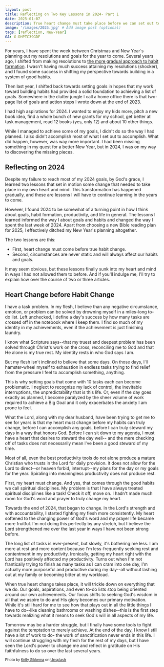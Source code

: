 ```yaml
---
layout: post
title: Reflecting on Two Key Lessons in 2024- Part 1
date: 2025-01-07
description: True heart change must take place before we can set out towards any goal or achievement.
image: '/images/2025.jpg' # Add image post (optional)
tags: [reflection, New-Year]
GA: G-DHPTC39GDF
---
```

For years, I have spent the week between Christmas and New Year's planning out my resolutions and goals for the year to come. Several years ago, I shifted from making resolutions to [the more gradual approach to habit formation](https://www.meredithcook.net/building-habits). I wasn't having much success attaining my resolutions (shocker), and I found some success in shifting my perspective towards building in a system of good habits.   

Then last year, I shifted back towards setting goals in hopes that my work toward building habits had provided a solid foundation to achieving a list of goals. Somewhere in the clutter jungle I call a home office there is that two-page list of goals and action steps I wrote down at the end of 2023. 

I had high aspirations for 2024. I wanted to enjoy my kids more, pitch a new book idea, find a whole bunch of new grants for my school, get better at task management, read 12 books (yes, only 12) and about 10 other things. 

While I managed to achieve some of my goals, I didn't do so the way I had planned. I also didn't accomplish most of what I set out to accomplish. What did happen, however, was way more important. I had been missing something in my quest for a better New Year, but in 2024, I was on my way to discovering the missing pieces. 

## Reflecting on 2024
Despite my failure to reach most of my 2024 goals, by God's grace, I learned two lessons that set in motion some change that needed to take place in my own heart and mind. This transformation has happened gradually, and these are lessons I will have to continue learning in the years to come. 

However, I found 2024 to be somewhat of a turning point in how I think about goals, habit formation, productivity, and life in general. The lessons I learned informed the way I about goals and habits and changed the way I spent the last week of 2024. Apart from choosing a new Bible reading plan for 2025, I effectively ditched my New Year's planning altogether. 

The two lessons are this: 
- First, heart change must come before true habit change. 
- Second, circumstances are never static and will always affect our habits and goals. 

It may seem obvious, but these lessons finally sunk into my heart and mind in ways I had not allowed them to before. And if you'll indulge me, I'll try to explain how over the course of two or three articles.
 
## Heart Change before Habit Change
I have a task problem. In my flesh, I believe than any negative circumstance, emotion, or problem can be solved by drowning myself in a miles-long to-do list. Left unchecked, I define a day's success by how many tasks are crossed off in the notebook where I keep them. I find so much of my identity in my achievements, even if the achievement is just finishing laundry.

I know what Scripture says--that my truest and deepest problem has been solved through Christ's work on the cross, reconciling me to God and that He alone is my true rest. My identity rests in who God says I am. 

But my flesh isn't inclined to believe that some days. On those days, I'll hamster-wheel myself to exhaustion in endless tasks trying to find relief from the pressure I feel to accomplish something, anything. 

This is why setting goals that come with 10 tasks each can become problematic. I neglect to recognize my lack of control, the inevitable interruptions, the unpredictability that is this life. Or, even if the day goes exactly as planned, I become paralyzed by the sheer volume of work required to achieve a Big Goal and it only exacerbates the anxiety I am prone to feel. 

What the Lord, along with my dear husband, have been trying to get me to see for years is that my heart must change before my habits can truly change, before I can accomplish any goals, before I can truly steward my days in a way that honors God. Before I can sit down to my agenda, I must have a heart that desires to steward the day well-- and the mere checking off of tasks does not necessarily mean I've been a good steward of my time. 

Most of all, even the best productivity tools do not alone produce a mature Christian who trusts in the Lord for daily provision. It does not allow for the Lord to direct--or heaven forbid, interrupt--my plans for the day or my goals for the year. Spiraling into meaningless productivity does not produce rest.

First, my heart must change. And yes, that comes through the good habits we call spiritual disciplines. My problem is that I have always treated spiritual disciplines like a task! Check it off, move on. I hadn't made much room for God's word and prayer to truly change my heart.

Towards the end of 2024, that began to change. In the Lord's strength and with accountability, I started fighting my flesh more consistently. My heart softened to the changing power of God's word and my prayer life became more fruitful. I'm not doing this perfectly by any stretch, but I believe the Lord strengthened me over the last year in ways I have not been strong before. 

The long list of tasks is ever-present, but slowly, it's bothering me less. I am more at rest and more content because I'm less-frequently seeking rest and contentment in my productivity. Ironically, getting my heart right with the Lord has positively affected my productivity. Turns out when I'm not frantically trying to finish as many tasks as I can cram into one day, I'm actually more purposeful and productive during my day--all without lashing out at my family or becoming bitter at my workload. 

When true heart change takes place, it will trickle down on everything that we do. Our goals, aspirations, and even to-do lists stop being oriented around our own achievements. Our focus shifts to seeking God's wisdom in all that we aspire to do and His glory becomes our primary motivation. While it's still hard for me to see how that plays out in all the little things I have to do--like cleaning bathrooms or washing dishes--this is the first step towards realizing what it means to seek God's will in all aspects of my life.

Tomorrow may be a harder struggle, but I finally have some tools to fight against the temptation to merely achieve. At the end of the day, I know I still have a lot of work to do- the work of sanctification never ends in this life. I will continue struggling with my flesh for the rest of my days, but I have seen the Lord's power to change me and reflect in gratitude on His faithfulness to do so over the last several years. 

<sub>Photo by <a href="https://unsplash.com/@kellysikkema?utm_content=creditCopyText&utm_medium=referral&utm_source=unsplash">Kelly Sikkema</a> on <a href="https://unsplash.com/photos/a-black-book-with-the-number-twenty-five-on-it-QlK2vd9LwtA?utm_content=creditCopyText&utm_medium=referral&utm_source=unsplash">Unsplash</a></sub>
      